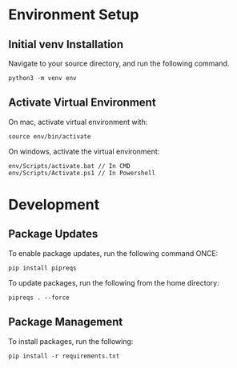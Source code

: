 # Environment Setup

## Initial venv Installation

Navigate to your source directory, and run the following command.

```
python3 -m venv env
```

## Activate Virtual Environment

On mac, activate virtual environment with:

```
source env/bin/activate
```

On windows, activate the virtual environment:

```
env/Scripts/activate.bat // In CMD
env/Scripts/Activate.ps1 // In Powershell
```

# Development

## Package Updates

To enable package updates, run the following command ONCE:

```
pip install pipreqs
```

To update packages, run the following from the home directory:

```
pipreqs . --force
```

## Package Management

To install packages, run the following:

```
pip install -r requirements.txt
```
